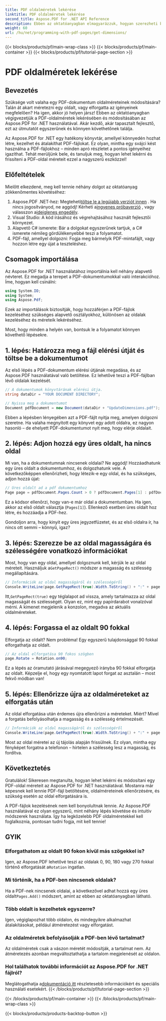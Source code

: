 ```yaml
---
title: PDF oldalméretek lekérése
linktitle: PDF oldalméretek lekérése
second_title: Aspose.PDF for .NET API Reference
description: Ebben az oktatóanyagban elmagyarázzuk, hogyan szerezheti be a PDF-oldal méreteit, és hogyan hajthat végre manipulációkat az Aspose.PDF for .NET használatával. A részletes lépések segítségével végigvezeti Önt a folyamaton.
weight: 60
url: /hu/net/programming-with-pdf-pages/get-dimensions/
---
```


{{< blocks/products/pf/main-wrap-class >}}
{{< blocks/products/pf/main-container >}}
{{< blocks/products/pf/tutorial-page-section >}}

# PDF oldalméretek lekérése

## Bevezetés

Szüksége volt valaha egy PDF-dokumentum oldalméreteinek módosítására? Talán át akart méretezni egy oldalt, vagy elforgatta az igényeinek megfelelően? Ha igen, akkor jó helyen jársz! Ebben az oktatóanyagban végigvezetjük a PDF-oldalméretek lekérésében és módosításában az Aspose.PDF for .NET használatával. Akár kezdő, akár tapasztalt fejlesztő, ezt az útmutatót egyszerűnek és könnyen követhetőnek találja.

Az Aspose.PDF for .NET egy hatékony könyvtár, amellyel könnyedén hozhat létre, kezelhet és átalakíthat PDF-fájlokat. Ez olyan, mintha egy svájci kést használna a PDF-fájlokhoz – minden apró részletet a pontos igényeihez igazíthat. Tehát merüljünk bele, és tanuljuk meg, hogyan lehet lekérni és frissíteni a PDF-oldal méreteit ezzel a nagyszerű eszközzel!

## Előfeltételek

Mielőtt elkezdené, meg kell tennie néhány dolgot az oktatóanyag zökkenőmentes követéséhez:

1.  Aspose.PDF .NET-hez: Megteheti[töltse le a legújabb verziót innen](https://releases.aspose.com/pdf/net/) . Ha nincs jogosítványod, ne aggódj! Kérheti a[ingyenes próbaverzió](https://releases.aspose.com/) , vagy válasszon a[ideiglenes engedély](https://purchase.aspose.com/temporary-license/).
2. Visual Studio: A kód írásához és végrehajtásához használt fejlesztői környezet.
3. Alapvető C# ismerete: Bár a dolgokat egyszerűnek tartjuk, a C# ismerete némileg gördülékenyebbé teszi a folyamatot.
4. PDF-fájl, amellyel dolgozni: Fogja meg bármelyik PDF-mintafájlt, vagy hozzon létre egy újat a teszteléshez.

## Csomagok importálása

Az Aspose.PDF for .NET használatához importálnia kell néhány alapvető névteret. Ez megadja a terepet a PDF-dokumentumokkal való interakcióhoz. Íme, hogyan kell csinálni:

```csharp
using System.IO;
using System;
using Aspose.Pdf;
```

Ezek az importálások biztosítják, hogy hozzáférjen a PDF-fájlok kezeléséhez szükséges alapvető osztályokhoz, különösen az oldalak kezeléséhez és méreteik lekéréséhez.

Most, hogy minden a helyén van, bontsuk le a folyamatot könnyen követhető lépésekre.

## 1. lépés: Határozza meg a fájl elérési útját és töltse be a dokumentumot

Az első lépés a PDF-dokumentum elérési útjának megadása, és az Aspose.PDF használatával való betöltése. Ez lehetővé teszi a PDF-fájlban lévő oldalak kezelését.

```csharp
// A dokumentumok könyvtárának elérési útja.
string dataDir = "YOUR DOCUMENT DIRECTORY";

// Nyissa meg a dokumentumot
Document pdfDocument = new Document(dataDir + "UpdateDimensions.pdf");
```

Ebben a lépésben lényegében azt a PDF-fájlt nyitja meg, amelyen dolgozni szeretne. Ha valaha megnyitott egy könyvet egy adott oldalra, ez nagyon hasonló – de ehelyett PDF-dokumentumot nyit meg, hogy elérje oldalait.

## 2. lépés: Adjon hozzá egy üres oldalt, ha nincs oldal

Mi van, ha a dokumentumnak nincsenek oldalai? Ne aggódj! Hozzáadhatunk egy üres oldalt a dokumentumhoz, és dolgozhatunk vele. A következőképpen ellenőrizheti, hogy létezik-e egy oldal, és ha szükséges, adjon hozzá újat:

```csharp
// Üres oldalt ad a pdf dokumentumhoz
Page page = pdfDocument.Pages.Count > 0 ? pdfDocument.Pages[1] : pdfDocument.Pages.Add();
```

Ez a kódsor ellenőrzi, hogy van-e már oldal a dokumentumban. Ha igen, akkor az első oldalt választja (`Pages[1]`). Ellenkező esetben üres oldalt hoz létre, és hozzáadja a PDF-hez.

Gondoljon arra, hogy kinyit egy üres jegyzetfüzetet, és az első oldalra ír, ha nincs ott semmi – könnyű, igaz?

## 3. lépés: Szerezze be az oldal magasságára és szélességére vonatkozó információkat

 Most, hogy van egy oldal, amellyel dolgoznunk kell, kérjük le az oldal méreteit. Használjuk a`GetPageRect()` módszer a magasság és szélesség megállapítására.

```csharp
// Információk az oldal magasságáról és szélességéről
Console.WriteLine(page.GetPageRect(true).Width.ToString() + ":" + page.GetPageRect(true).Height.ToString());
```

 Itt,`GetPageRect(true)` egy téglalapot ad vissza, amely tartalmazza az oldal magasságát és szélességét. Olyan ez, mint egy papírdarabot vonalzóval mérni. A kimenet megjelenik a konzolon, megadva az aktuális oldalméreteket.

## 4. lépés: Forgassa el az oldalt 90 fokkal

Elforgatja az oldalt? Nem probléma! Egy egyszerű tulajdonsággal 90 fokkal elforgathatja az oldalt.

```csharp
// Az oldal elforgatása 90 fokos szögben
page.Rotate = Rotation.on90;
```

Ez a lépés az óramutató járásával megegyező irányba 90 fokkal elforgatja az oldalt. Képzelje el, hogy egy nyomtatott lapot forgat az asztalán – most fekvő módban van!

## 5. lépés: Ellenőrizze újra az oldalméreteket az elforgatás után

Az oldal elforgatása után érdemes újra ellenőrizni a méreteket. Miért? Mivel a forgatás befolyásolhatja a magasság és a szélesség értelmezését.

```csharp
// Információk az oldal magasságáról és szélességéről
Console.WriteLine(page.GetPageRect(true).Width.ToString() + ":" + page.GetPageRect(true).Height.ToString());
```

Most az oldal méretei az új tájolás alapján frissülnek. Ez olyan, mintha egy fényképet forgatna a telefonon – hirtelen a szélesség lesz a magasság, és fordítva.


## Következtetés

Gratulálok! Sikeresen megtanulta, hogyan lehet lekérni és módosítani egy PDF-oldal méreteit az Aspose.PDF for .NET használatával. Mostanra már képesnek kell lennie PDF-fájl betöltésére, oldalméreteinek ellenőrzésére, és szükség esetén az oldal elforgatására is.

A PDF-fájlok kezelésének nem kell bonyolultnak lennie. Az Aspose.PDF használatával ez olyan egyszerű, mint néhány lépés követése és intuitív módszerek használata. Így ha legközelebb PDF oldalméretekkel kell foglalkoznia, pontosan tudni fogja, mit kell tennie!

## GYIK

### Elforgathatom az oldalt 90 fokon kívül más szögekkel is?
 Igen, az Aspose.PDF lehetővé teszi az oldalak 0, 90, 180 vagy 270 fokkal történő elforgatását a`Rotation` ingatlan.

### Mi történik, ha a PDF-ben nincsenek oldalak?
 Ha a PDF-nek nincsenek oldalai, a következővel adhat hozzá egy üres oldalt`Pages.Add()` módszert, amint az ebben az oktatóanyagban látható.

### Több oldalt is kezelhetek egyszerre?
Igen, végiglapozhat több oldalon, és mindegyikre alkalmazhat átalakításokat, például átméretezést vagy elforgatást.

### Az oldalméretek befolyásolják a PDF-ben lévő tartalmat?
Az oldalméretek csak a vászon méretét módosítják, a tartalmat nem. Az átméretezés azonban megváltoztathatja a tartalom megjelenését az oldalon.

### Hol találhatok további információt az Aspose.PDF for .NET fájlról?
 Meglátogathatja a[dokumentáció itt](https://reference.aspose.com/pdf/net/) részletesebb információkért és speciális használati esetekért.
{{< /blocks/products/pf/tutorial-page-section >}}

{{< /blocks/products/pf/main-container >}}
{{< /blocks/products/pf/main-wrap-class >}}

{{< blocks/products/products-backtop-button >}}
